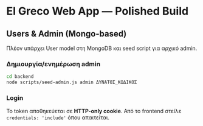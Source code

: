 # El Greco Web App — Polished Build

## Users & Admin (Mongo-based)
Πλέον υπάρχει User model στη MongoDB και seed script για αρχικό admin.

### Δημιουργία/ενημέρωση admin
```bash
cd backend
node scripts/seed-admin.js admin ΔΥΝΑΤΟΣ_ΚΩΔΙΚΟΣ
```

### Login
Το token αποθηκεύεται σε **HTTP-only cookie**. Από το frontend στείλε `credentials: 'include'` όπου απαιτείται.
